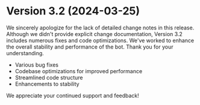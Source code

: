 # Version 3.2 (2024-03-25)

We sincerely apologize for the lack of detailed change notes in this release. Although we didn't provide explicit change documentation, Version 3.2 includes numerous fixes and code optimizations. We've worked to enhance the overall stability and performance of the bot. Thank you for your understanding.

- Various bug fixes
- Codebase optimizations for improved performance
- Streamlined code structure
- Enhancements to stability

We appreciate your continued support and feedback!